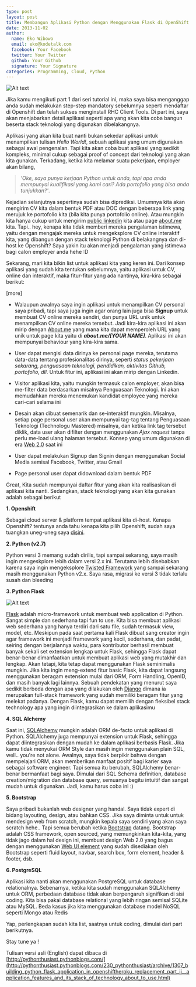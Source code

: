 ```yaml
---
type: post
layout: post
title: Membangun Aplikasi Python dengan Menggunakan Flask di OpenShift Part 2: Fitur Aplikasi dan Stack Teknologi
date: 2013-11-02
author:
  name: Eko Wibowo
  email: eko@kodetalk.com
  facebook: Your Facebook
  twitter: Your Twitter
  github: Your Github
  signature: Your Signature
categories: Programming, Cloud, Python
---
```


![Alt text](/images/online-cv.jpg)

Jika kamu mengikuti part 1 dari seri tutorial ini, maka saya bisa menganggap anda sudah melakukan step-step mandatory sebelumnya seperti mendaftar di Openshift dan telah sukses menginstall RHC Client Tools. Di part ini, saya akan menjabarkan detail aplikasi seperti apa yang akan kita coba bangun beserta stack teknologi yang digunakan dibelakangnya. 

Aplikasi yang akan kita buat nanti bukan sekedar aplikasi untuk menampilkan tulisan *Hello World!*, sebuah aplikasi yang umum digunakan sebagai awal pengenalan. Tapi kita akan coba buat aplikasi yang sedikit kompleks, minimal cukup sebagai proof of concept dari teknologi yang akan kita gunakan. Terkadang, ketika kita melamar suatu pekerjaan, employer akan bilang,

>*'Oke, saya punya kerjaan Python untuk anda, tapi apa anda mempunyai kualifikasi yang kami cari? Ada portofolio yang bisa anda tunjukkan?'*. 

Kejadian selanjutnya sepertinya sudah bisa diprediksi. Umumnya kita akan mengirim CV kita dalam bentuk PDF atau DOC dengan beberapa link yang merujuk ke portofolio kita (bila kita punya portofolio online). Atau mungkin kita hanya cukup untuk mengirim [public linkedin](http://id.linkedin.com/pub/eko-wibowo/30/32b/503/) kita atau page [about.me](http://about.me/ekowibowo) kita. Tapi.. hey, kenapa kita tidak memberi mereka pengalaman istimewa, yaitu dengan mengajak mereka untuk mengeksplore CV online interaktif kita, yang dibangun dengan stack teknologi Python di belakangnya dan di-host ke Openshift? Saya yakin itu akan menjadi pengalaman yang istimewa bagi calon employer anda hehe :D

Sekarang, mari kita bikin list untuk aplikasi kita yang keren ini. Dari konsep aplikasi yang sudah kita tentukan sebelumnya, yaitu aplikasi untuk CV, online dan interaktif, maka fitur-fitur yang ada nantinya, kira-kira sebagai berikut:

[more]

+ Walaupun awalnya saya ingin aplikasi untuk menampilkan CV personal saya pribadi, tapi saya juga ingin agar orang lain juga bisa **Signup** untuk membuat CV online mereka sendiri, dan punya URL unik untuk menampilkan CV online mereka tersebut. Jadi kira-kira aplikasi ini akan mirip dengan [About.me](http://about.me/) yang mana kita dapat memperoleh URL yang unik untuk page kita yaitu di ***about.me/[YOUR NAME]***. Aplikasi ini akan mempunyai behaviour yang kira-kira sama.

+ User dapat mengisi data dirinya ke personal page mereka, terutama data-data tentang profesionalitas dirinya, seperti *status pekerjaan sekarang, penguasaan teknologi, pendidikan, aktivitas Github, portofolio, dll*. Untuk fitur ini, aplikasi ini akan mirip dengan Linkedin.

+ Visitor aplikasi kita, yaitu mungkin termasuk calon employer, akan bisa me-filter data berdasarkan misalnya Penguasaan Teknologi. Ini akan memudahkan mereka menemukan kandidat employee yang mereka cari-cari selama ini

+ Desain akan dibuat semenarik dan se-interaktif mungkin. Misalnya, setiap page personal user akan mempunyai tag-tag tentang Penguasaan Teknologi (Technologu Mastered) misalnya, dan ketika link tag tersebut diklik, data user akan difilter dengan menggunakan *Ajax request* tanpa perlu me-load ulang halaman tersebut. Konsep yang umum digunakan di era [Web 2.0](http://en.wikipedia.org/wiki/Web_2.0) saat ini

+ User dapat melakukan Signup dan Signin dengan menggunakan Social Media semisal Facebook, Twitter, atau Gmail

+ Page personal user dapat didownload dalam bentuk PDF 

Great, Kita sudah mempunyai daftar fitur yang akan kita realisasikan di aplikasi kita nanti. Sedangkan, stack teknologi yang akan kita gunakan adalah sebagai berikut

**1. Openshift**

Sebagai cloud server & platform tempat aplikasi kita di-host. Kenapa Openshift? tentunya anda tahu kenapa kita pilih Openshift, sudah saya tuangkan uneg-uneg saya [disini](http://kodetalk.com/2013/10/31/pengenalan-openshift-pengganti-heroku-untuk-aplikasi-web-python-anda.html). 

**2. Python (v2.7)**

Python versi 3 memang sudah dirilis, tapi sampai sekarang, saya masih ingin mengeskplore lebih dalam versi 2.x ini. Terutama lebih disebabkan karena saya ingin mengeksplore [Twisted Framework](http://twistedmatrix.com/trac/wiki) yang sampai sekarang masih menggunakan Python v2.x. Saya rasa, migrasi ke versi 3 tidak terlalu susah dan bleeding

**3. Python Flask**

![Alt text](/images/flask.png)

[Flask](http://flask.pocoo.org/) adalah micro-framework untuk membuat web application di Python. Sangat simple dan sederhana tapi fun to use. Kita bisa membuat aplikasi web sederhana yang hanya terdiri dari satu file, sudah termasuk view, model, etc. Meskipun pada saat pertama kali Flask dibuat sang creator ingin agar framework ini menjadi framework yang kecil, sederhana, dan padat, seiring dengan berjalannya waktu, para kontributor berhasil membuat banyak sekali set extension lengkap untuk Flask, sehingga Flask dapat benar-benar dimanfaatkan untuk membuat aplikasi web yang mutakhir dan lengkap. Akan tetapi, kita tetap dapat menggunakan Flask seminimalis mungkin. Jika kita ingin meng-extend fitur basic Flask, kita dapat langsung menggunakan beragam extension mulai dari ORM, Form Handling, OpenID, dan masih banyak lagi lainnya. Sebuah pendekatan yang menurut saya sedikit berbeda dengan apa yang dilakukan oleh [Django](https://www.djangoproject.com/) dimana ia merupakan full-stack framework yang sudah memiliki beragam fitur yang melekat padanya. Dengan Flask, kamu dapat memilih dengan fleksibel stack technology apa yang ingin diintegrasikan ke dalam aplikasimu

**4. SQL Alchemy**

Saat ini, [SQLAlchemy](http://www.sqlalchemy.org/) mungkin adalah ORM de-facto untuk aplikasi di Python. SQLAlchemy juga mempunyai extension untuk Flask, sehingga dapat diintegrasikan dengan mudah ke dalam aplikasi berbasis Flask. Jika kamu tidak menyukai ORM Style dan masih ingin menggunakan plain SQL, well.. you're not alone. Awalnya, saya tidak berpikir bahwa dengan mempelajari ORM, akan memberikan manfaat positif bagi karier saya sebagai software engineer. Tapi semua itu berubah, SQLAlchemy benar-benar bermanfaat bagi saya. Dimulai dari SQL Schema definition, database creation/migration dan database query, semuanya begitu intuitif dan sangat mudah untuk digunakan. Jadi, kamu harus coba ini :)

**5. Bootstrap**

Saya pribadi bukanlah web designer yang handal. Saya tidak expert di bidang layouting, design, atau bahkan CSS. Jika saya diminta untuk untuk mendesign web from scratch, mungkin kepala saya sendiri yang akan saya scratch hehe.. Tapi semua berubah ketika [Bootstrap](http://getbootstrap.com/%E2%80%8E) datang. Bootstrap adalah CSS framework, open sourced, yang memungkinkan kita-kita, yang tidak jago dalam hal design ini, membuat design Web 2.0 yang bagus dengan menggunakan [Web UI element](http://bootsnipp.com/) yang sudah disediakan oleh Bootstrap seperti fluid layout, navbar, search box, form element, header & footer, dsb.

**6. PostgreSQL**

Aplikasi kita nanti akan menggunakan PostgreSQL untuk database relationalnya. Sebenarnya, ketika kita sudah menggunakan SQLAlchemy untuk ORM, perbedaan database tidak akan berpengaruh signifikan di sisi coding. Kita bisa pakai database relational yang lebih ringan semisal SQLite atau MySQL. Beda kasus jika kita menggunakan database model NoSQL seperti Mongo atau Redis

Yap, perlengkapan sudah kita list, saatnya untuk coding, dimulai dari part berikutnya.

Stay tune ya !

Tulisan versi asli (English) dapat dibaca di [http://pythonthusiast.pythonblogs.com/](http://pythonthusiast.pythonblogs.com/230_pythonthusiast/archive/1307_building_python_flask_application_in_openshiftheroku_replacement_part_ii__application_features_and_its_stack_of_technology_about_to_use.html)